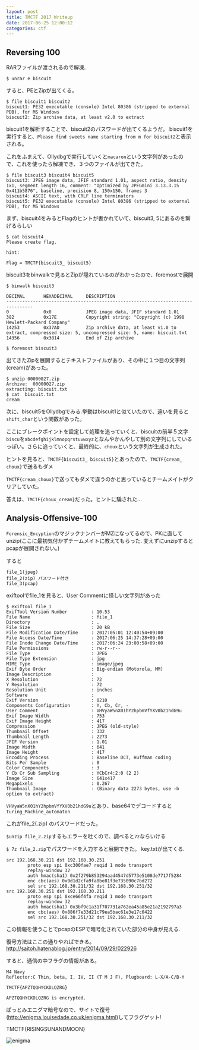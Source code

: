 ```yaml
---
layout: post
title: TMCTF 2017 Writeup
date: 2017-06-25 12:00:12
categories: ctf
---
```


## Reversing 100
RARファイルが渡されるので解凍.
```
$ unrar e biscuit
```
すると、PEとZipが出てくる。
```
$ file biscuit1 biscuit2
biscuit1: PE32 executable (console) Intel 80386 (stripped to external PDB), for MS Windows
biscuit2: Zip archive data, at least v2.0 to extract
```

biscuit1を解析することで、biscuit2のパスワードが出てくるようだ。
biscuit1を実行すると、`Please find sweets name starting from m for biscuit2`と表示される。

これをふまえて、Ollydbgで実行していくと`macaron`という文字列があったので、これを使ったら解凍でき、３つのファイルが出てきた。
```
$ file biscuit3 biscuit4 biscuit5
biscuit3: JPEG image data, JFIF standard 1.01, aspect ratio, density 1x1, segment length 16, comment: "Optimized by JPEGmini 3.13.3.15 0x411b5876", baseline, precision 8, 150x150, frames 3
biscuit4: ASCII text, with CRLF line terminators
biscuit5: PE32 executable (console) Intel 80386 (stripped to external PDB), for MS Windows
```
まず、biscuit4をみるとFlagのヒントが書かれていて、biscuit3, 5にあるのを繋げるらしい
```
$ cat biscuit4
Please create flag.

hint:

Flag = TMCTF{biscuit3_ biscuit5}
```
biscuit3をbinwalkで見るとZipが隠れているのがわかったので、foremostで展開
```
$ binwalk biscuit3

DECIMAL       HEXADECIMAL     DESCRIPTION
--------------------------------------------------------------------------------
0             0x0             JPEG image data, JFIF standard 1.01
382           0x17E           Copyright string: "Copyright (c) 1998 Hewlett-Packard Company"
14253         0x37AD          Zip archive data, at least v1.0 to extract, compressed size: 5, uncompressed size: 5, name: biscuit.txt
14356         0x3814          End of Zip archive

$ foremost biscuit3
```
出てきたZipを展開するとテキストファイルがあり、その中に１つ目の文字列(cream)があった。
```
$ unzip 00000027.zip
Archive:  00000027.zip
extracting: biscuit.txt
$ cat  biscuit.txt
cream
```

次に、biscuit5をOllydbgでみる.挙動はbiscuit1と似ていたので、違いを見ると`shift_char`という関数があった。

ここにブレークポイントを設定して処理を追っていくと、biscuitの前半５文字`biscu`を`abcdefghijklmnopqrstuvwxyz`となんやかんやして別の文字列にしているっぽい。さらに追っていくと、最終的に、`choux`という文字列が生成された。

ヒントを見ると、`TMCTF{biscuit3_ biscuit5}`とあったので、`TMCTF{cream_ choux}`で送るもダメ

`TMCTF{cream_choux}`で送ってもダメで違うのかと思っているとチームメイトがクリアしていた。

答えは、`TMCTF{choux_cream}`だった。ヒントに騙された...

## Analysis-Offensive-100
`Forensic_Encyption`のマジックナンバーがMZになってるので、PKに直してunzip(ここに最初気付かずチームメイトに教えてもらった. 変えずにunzipするとpcapが展開されない。)

すると
```
file_1(jpeg)
file_2(zip) パスワード付き
file_3(pcap)
```
exiftoolでfile_1を見ると、User Commentに怪しい文字列があった
```
$ exiftool file_1
ExifTool Version Number         : 10.53
File Name                       : file_1
Directory                       : .
File Size                       : 20 kB
File Modification Date/Time     : 2017:05:01 12:40:54+09:00
File Access Date/Time           : 2017:06:25 14:37:28+09:00
File Inode Change Date/Time     : 2017:06:24 23:00:58+09:00
File Permissions                : rw-r--r--
File Type                       : JPEG
File Type Extension             : jpg
MIME Type                       : image/jpeg
Exif Byte Order                 : Big-endian (Motorola, MM)
Image Description               :
X Resolution                    : 72
Y Resolution                    : 72
Resolution Unit                 : inches
Software                        :
Exif Version                    : 0210
Components Configuration        : Y, Cb, Cr, -
User Comment                    : VHVyaW5nX01hY2hpbmVfYXV0b21hdG9u
Exif Image Width                : 753
Exif Image Height               : 417
Compression                     : JPEG (old-style)
Thumbnail Offset                : 332
Thumbnail Length                : 2273
JFIF Version                    : 1.01
Image Width                     : 641
Image Height                    : 417
Encoding Process                : Baseline DCT, Huffman coding
Bits Per Sample                 : 8
Color Components                : 3
Y Cb Cr Sub Sampling            : YCbCr4:2:0 (2 2)
Image Size                      : 641x417
Megapixels                      : 0.267
Thumbnail Image                 : (Binary data 2273 bytes, use -b option to extract)
```
`VHVyaW5nX01hY2hpbmVfYXV0b21hdG9u`とあり、base64でデコードすると`Turing_Machine_automaton`

これがfile_2(.zip) のパスワードだった。

`$unzip file_2.zip`するもエラーを吐くので、調べると`7z`ならいける

`$ 7z file_2.zip`でパスワードを入力すると展開できた。
key.txtが出てくる.
```
src 192.168.30.211 dst 192.168.30.251
        proto esp spi 0xc300fae7 reqid 1 mode transport
        replay-window 32
        auth hmac(sha1) 0x2f279b853294aad4547d5773e5108de7717f5284
        enc cbc(aes) 0x9d1d2cfa9fa8be81f3e735090c7bd272
        sel src 192.168.30.211/32 dst 192.168.30.251/32
src 192.168.30.251 dst 192.168.30.211
        proto esp spi 0xce66f4fa reqid 1 mode transport
        replay-window 32
        auth hmac(sha1) 0x3bf9c1a31f707731a762ea45a85e21a2192797a3
        enc cbc(aes) 0x886f7e33d21c79ea5bac61e3e17c0422
        sel src 192.168.30.251/32 dst 192.168.30.211/32
```
この情報を使うことでpcapのESPで暗号化されていた部分の中身が見える.

復号方法はここの通りやればできる。
http://saitoh.hatenablog.jp/entry/2014/09/29/022926

すると、通信の中フラグの情報がある。
```
M4 Navy
Reflector:C Thin, beta, I, IV, II (T M J F), Plugboard: L-X/A-C/B-Y

TMCTF{APZTQQHYCKDLQZRG}

APZTQQHYCKDLQZRG is encrypted.
```
ぱっとみエニグマ暗号なので、サイトで復号(http://enigma.louisedade.co.uk/enigma.html)してフラグゲット!

TMCTF{RISINGSUNANDMOON}

![enigma](https://kobadlve.github.io/assets/images/enigma.png)
